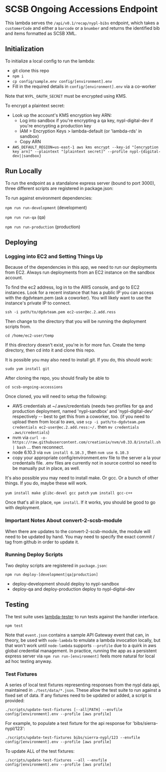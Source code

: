 # SCSB Ongoing Accessions Endpoint

This lambda serves the `/api/v0.1/recap/nypl-bibs` endpoint, which takes a `customerCode` and either a `barcode` or a `bnumber` and returns the identified bib and items formatted as SCSB XML.

## Initialization

To initialize a local config to run the lambda:

 * git clone this repo
 * `npm i`
 * `cp config/sample.env config/[environment].env`
 * Fill in the required details in `config/[environment].env` via a co-worker

Note that `NYPL_OAUTH_SECRET` must be encrypted using KMS.

To encrypt a plaintext secret:
 * Look up the account's KMS encryption key ARN:
   * Log into sandbox if you're encrypting a qa key, nypl-digital-dev if you're encrypting a production key
   * IAM > Encryption Keys > lambda-default (or 'lambda-rds' in sandbox)
   * Copy ARN
 * `AWS_DEFAULT_REGION=us-east-1 aws kms encrypt --key-id "[encryption key arn]" --plaintext "[plaintext secret]" --profile nypl-{digital-dev||sandbox}`

## Run Locally

To run the endpoint as a standalone express server (bound to port 3000), three different scripts are registered in package.json:

To run against environment dependencies:

`npm run run-development` (development)

`npm run run-qa` (qa)

`npm run run-production` (production)

## Deploying

### Logging into EC2 and Setting Things Up

Because of the dependencies in this app, we need to run our deployments from EC2. Always run deployments from an EC2 instance on the sandbox account.

To find the ec2 address, log in to the AWS console, and go to EC2 instances. Look for a recent instance that has a public IP you can access with the dgdvteam.pem (ask a coworker). You will likely want to use the instance's private IP to connect. 

`ssh -i path/to/dgdvteam.pem ec2-user@ec.2.add.ress` 

Then change to the directory that you will be running the deployment scripts from. 

`cd /home/ec2-user/temp`

If this directory doesn't exist, you're in for more fun. Create the temp directory, then cd into it and clone this repo. 

It is possible you may also need to install git. If you do, this should work: 

`sudo yum install git`

After cloning the repo, you should finally be able to 

`cd scsb-ongoing-accessions`

Once cloned, you will need to setup the following: 

* AWS credentials at ~/.aws/credentials (needs two profiles for qa and production deployment, named 'nypl-sandbox' and 'nypl-digital-dev' respectively -- best to get this from a coworker, too. (if you need to upload them from local to aws, use `scp -i path/to-dgdvteam.pem credentials ec2-user@ec.2.add.ress:~/.` then `mv credentials .aws/credentials`)
* nvm via `curl -o- https://raw.githubusercontent.com/creationix/nvm/v0.33.8/install.sh | bash` ... then reconnect. 
* node 6.10.3 via `nvm install 6.10.3` , then `nvm use 6.10.3`
* copy your appropriate config/environment.env file to the server a la your credentails file. .env files are currently not in source control so need to be manually put in place, as well.

It's also possible you may need to install make. Or gcc. Or a bunch of other things. If you do, maybe these will work. 

`yum install make glibc-devel gcc patch`
`yum install gcc-c++`

Once that's all in place, `npm install`. If it works, you should be good to go with deployment.

### Important Notes About convert-2-scsb-module

When there are updates to the convert-2-scsb-module, the module will need to be updated by hand. You may need to specify the exact commit / tag from github in order to update it. 

### Running Deploy Scripts

Two deploy scripts are registered in `package.json`:

`npm run deploy-[development|qa|production]`

* deploy-development should deploy to nypl-sandbox
* deploy-qa and deploy-production deploy to nypl-digital-dev

## Testing

The test suite uses [lambda-tester](https://www.npmjs.com/package/lambda-tester) to run tests against the handler interface.

`npm test`

Note that `event.json` contains a sample API Gateway event that can, in theory, be used with `node-lambda` to emulate a lambda invocation locally, but that won't work until `node-lambda` supports `--profile` due to a quirk in aws global credential management. In practice, running the app as a persistent express server via `npm run run-[environment]` feels more natural for local ad hoc testing anyway.

### Test Fixtures

A series of local test fixtures representing responses from the nypl data api, maintained in `./test/data/*.json`. These allow the test suite to run against a fixed set of data. If any fixtures need to be updated or added, a script is provided:

`./scripts/update-test-fixtures [--all|PATH] --envfile config/[environment].env --profile [aws profile]`

For example, to populate a test fixture for the api response for 'bibs/sierra-nypl/123':

`./scripts/update-test-fixtures bibs/sierra-nypl/123 --envfile config/[environment].env --profile [aws profile]`

To update ALL of the test fixtures:

`./scripts/update-test-fixtures --all --envfile config/[environment].env --profile [aws profile]`
